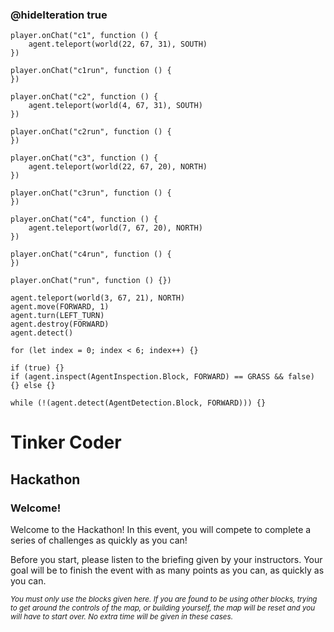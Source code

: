 
### @hideIteration true 

<!-- block combinations that will show up by default in their workspace -->
```template
player.onChat("c1", function () {
    agent.teleport(world(22, 67, 31), SOUTH)
})

player.onChat("c1run", function () {
})

player.onChat("c2", function () {
    agent.teleport(world(4, 67, 31), SOUTH)
})

player.onChat("c2run", function () {
})

player.onChat("c3", function () {
    agent.teleport(world(22, 67, 20), NORTH)
})

player.onChat("c3run", function () {
})

player.onChat("c4", function () {
    agent.teleport(world(7, 67, 20), NORTH)
})

player.onChat("c4run", function () {
})
```

<!-- blocks you want available to players, based on js code -->
```blocks
player.onChat("run", function () {})

agent.teleport(world(3, 67, 21), NORTH)
agent.move(FORWARD, 1)
agent.turn(LEFT_TURN)
agent.destroy(FORWARD)
agent.detect()

for (let index = 0; index < 6; index++) {}

if (true) {}
if (agent.inspect(AgentInspection.Block, FORWARD) == GRASS && false) {} else {}

while (!(agent.detect(AgentDetection.Block, FORWARD))) {}

```

# Tinker Coder
## Hackathon
### Welcome!

Welcome to the Hackathon! In this event, you will compete to complete a series of challenges as quickly as you can!

Before you start, please listen to the briefing given by your instructors. Your goal will be to finish the event with as many points as you can, as quickly as you can.

<sub>*You must only use the blocks given here. If you are found to be using other blocks, trying to get around the controls of the map, or building yourself, the map will be reset and you will have to start over. No extra time will be given in these cases.*</sub>
